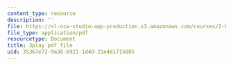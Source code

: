 ```yaml
---
content_type: resource
description: ''
file: https://ol-ocw-studio-app-production.s3.amazonaws.com/courses/2-003sc-engineering-dynamics-fall-2011/35367e729a36b9211d4d21e4d1715085_PZ1zxBO1kO8.pdf
file_type: application/pdf
resourcetype: Document
title: 3play pdf file
uid: 35367e72-9a36-b921-1d4d-21e4d1715085
---
```

